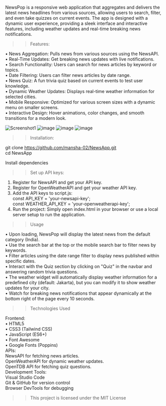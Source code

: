 NewsPop is a responsive web application that aggregates and delivers the latest news headlines from various sources, allowing users to search, filter, and even take quizzes on current events. The app is designed with a dynamic user experience, providing a sleek interface and interactive features, including weather updates and real-time breaking news notifications.

>>Features:

• News Aggregation: Pulls news from various sources using the NewsAPI.    
• Real-Time Updates: Get breaking news updates with live notifications.    
• Search Functionality: Users can search for news articles by keyword or topics.    
• Date Filtering: Users can filter news articles by date range.    
• News Quiz: A fun trivia quiz based on current events to test user knowledge.    
• Dynamic Weather Updates: Displays real-time weather information for selected cities.    
• Mobile Responsive: Optimized for various screen sizes with a dynamic menu on smaller screens.    
• Interactive Design: Hover animations, color changes, and smooth transitions for a modern look.

![Screenshot1](https://github.com/user-attachments/assets/6ddbb399-2801-493c-8325-ea6fb18936fe)
![image](https://github.com/user-attachments/assets/cc3ef546-23f7-4cc6-b95b-1014d47df52f)
![image](https://github.com/user-attachments/assets/51951b0a-4c9b-443f-8f8e-e695d5618ec6)
![image](https://github.com/user-attachments/assets/f108f265-c229-4ab2-bb35-7bbb1e8cda36)

>>Installation:

git clone https://github.com/mansha-02/NewsApp.git    
cd NewsApp

Install dependencies 

>>Set up API keys:

1. Register for NewsAPI and get your API key.    
2. Register for OpenWeatherAPI and get your weather API key.    
3. Add the API keys to script.js:     
const API_KEY = 'your-newsapi-key';    
const WEATHER_API_KEY = 'your-openweatherapi-key';    
4. Run the project: Simply open index.html in your browser or use a local server setup to run the application.

>>Usage

• Upon loading, NewsPop will display the latest news from the default category (India).    
• Use the search bar at the top or the mobile search bar to filter news by keywords.    
• Filter articles using the date range filter to display news published within specific dates.    
• Interact with the Quiz section by clicking on "Quiz" in the navbar and answering random trivia questions.    
• The weather widget will automatically display weather information for a predefined city (default: Jakarta), but you can modify it to show weather updates for your city.    
• Watch for breaking news notifications that appear dynamically at the bottom right of the page every 10 seconds.

>>Technologies Used

Frontend:    
• HTML5    
• CSS3 (Tailwind CSS)    
• JavaScript (ES6+)    
• Font Awesome    
• Google Fonts (Poppins)    
APIs:    
NewsAPI for fetching news articles.    
OpenWeatherAPI for dynamic weather updates.    
OpenTDB API for fetching quiz questions.    
Development Tools:    
Visual Studio Code    
Git & GitHub for version control    
Browser DevTools for debugging    






>>This project is licensed under the MIT License


